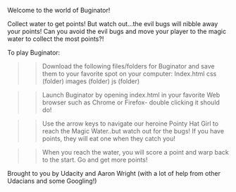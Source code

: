 Welcome to the world of Buginator!

Collect water to get points!
But watch out...the evil bugs will nibble away your points!
Can you avoid the evil bugs and move your player to the magic water to collect the
most points?!

To play Buginator:

>>Download the following files/folders for Buginator and save them to your favorite spot
on your computer:
	Index.html
	css (folder)
	images (folder)
	js (folder)

>>Launch Buginator by opening index.html in your favorite Web browser such as Chrome or Firefox- double clicking it should do!

>>Use the arrow keys to navigate our heroine Pointy Hat Girl to reach the Magic Water..but watch out for the bugs! If you have points, they will eat one when they catch you!

>>When you reach the water, you will score a point and warp back to the start. Go and get more points!

Brought to you by Udacity and Aaron Wright (with a lot of help from other Udacians and some Googling!)